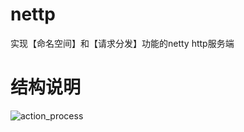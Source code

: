 # nettp
实现【命名空间】和【请求分发】功能的netty http服务端

# 结构说明
![action_process](https://github.com/cyfonly/nettp/blob/master/nettp-server/src/main/resources/pictures/action_process.png "action_process.png")  
